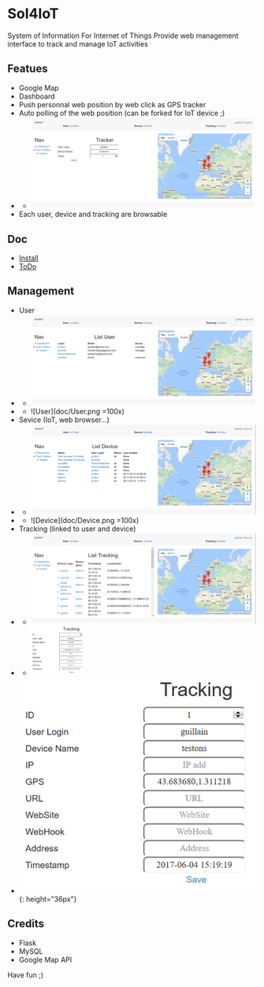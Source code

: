 # SoI4IoT
System of Information For Internet of Things
Provide web management interface to track and manage IoT activities

## Featues
* Google Map
* Dashboard
* Push personnal web position by web click as GPS tracker
* Auto polling of the web position (can be forked for IoT device ;)
* * ![Tracker](doc/Tracker.png)
* Each user, device and tracking are browsable

## Doc
* [Install](doc/install.md)
* [ToDo](doc/todo.md)

## Management
* User
* * ![List_User](doc/List_User.png)
* * ![User](doc/User.png =100x)
* Sevice (IoT, web browser...)
* * ![List_Device](doc/List_Device.png)
* * ![Device](doc/Device.png =100x)
* Tracking (linked to user and device)
* * ![List_Tracking](doc/List_Tracking.png)
* * <img src="doc/Tracking.png" height="100px">
* ![Tracking](doc/Tracking.png){: height="36px"}

## Credits
* Flask
* MySQL
* Google Map API

Have fun ;)
